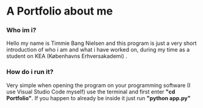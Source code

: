 # A Portfolio about me
### Who im i?
Hello my name is Timmie Bang Nielsen and this program is just a very short
introduction of who i am and what i have worked on, during my time as a student on KEA (Københavns Erhversakademi) .

### How do i run it?
Very simple when opening the program on your programming software (I use Visual
Studio Code myself) use the terminal and first enter **"cd Portfolio"**. If you happen 
to already be inside it just run **"python app.py"**
